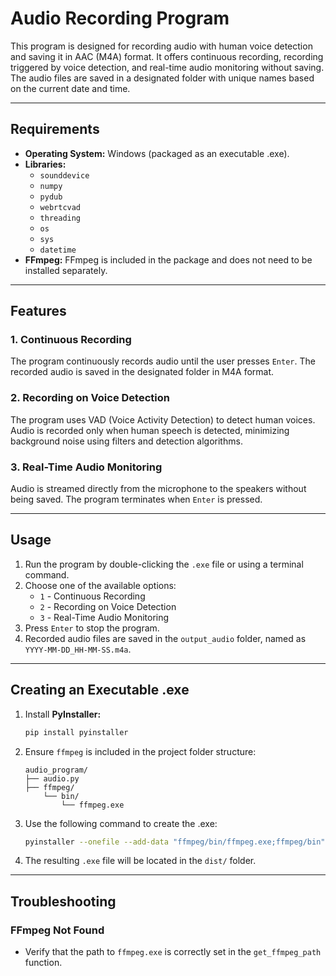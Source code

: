 # Audio Recording Program

This program is designed for recording audio with human voice detection and saving it in AAC (M4A) format. It offers continuous recording, recording triggered by voice detection, and real-time audio monitoring without saving. The audio files are saved in a designated folder with unique names based on the current date and time.

---

## Requirements

- **Operating System:** Windows (packaged as an executable .exe).
- **Libraries:**
  - `sounddevice`
  - `numpy`
  - `pydub`
  - `webrtcvad`
  - `threading`
  - `os`
  - `sys`
  - `datetime`
- **FFmpeg:** FFmpeg is included in the package and does not need to be installed separately.

---

## Features

### 1. Continuous Recording
The program continuously records audio until the user presses `Enter`. The recorded audio is saved in the designated folder in M4A format.

### 2. Recording on Voice Detection
The program uses VAD (Voice Activity Detection) to detect human voices. Audio is recorded only when human speech is detected, minimizing background noise using filters and detection algorithms.

### 3. Real-Time Audio Monitoring
Audio is streamed directly from the microphone to the speakers without being saved. The program terminates when `Enter` is pressed.

---

## Usage

1. Run the program by double-clicking the `.exe` file or using a terminal command.
2. Choose one of the available options:
   - `1` - Continuous Recording
   - `2` - Recording on Voice Detection
   - `3` - Real-Time Audio Monitoring
3. Press `Enter` to stop the program.
4. Recorded audio files are saved in the `output_audio` folder, named as `YYYY-MM-DD_HH-MM-SS.m4a`.

---

## Creating an Executable .exe

1. Install **PyInstaller:**
   ```bash
   pip install pyinstaller
   ```

2. Ensure `ffmpeg` is included in the project folder structure:
   ```
   audio_program/
   ├── audio.py
   ├── ffmpeg/
       └── bin/
           └── ffmpeg.exe
   ```

3. Use the following command to create the .exe:
   ```bash
   pyinstaller --onefile --add-data "ffmpeg/bin/ffmpeg.exe;ffmpeg/bin" audio.py
   ```

4. The resulting `.exe` file will be located in the `dist/` folder.

---

## Troubleshooting

### FFmpeg Not Found
- Verify that the path to `ffmpeg.exe` is correctly set in the `get_ffmpeg_path` function.




